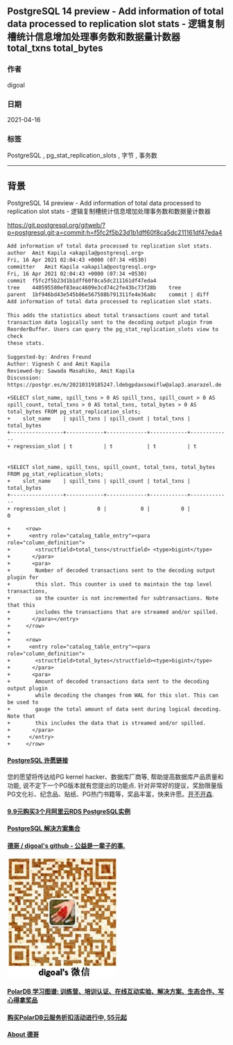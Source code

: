## PostgreSQL 14 preview - Add information of total data processed to replication slot stats - 逻辑复制槽统计信息增加处理事务数和数据量计数器 total_txns  total_bytes 
    
### 作者    
digoal    
    
### 日期    
2021-04-16     
    
### 标签    
PostgreSQL , pg_stat_replication_slots , 字节 , 事务数        
    
----    
    
## 背景    
PostgreSQL 14 preview - Add information of total data processed to replication slot stats - 逻辑复制槽统计信息增加处理事务数和数据量计数器   
  
https://git.postgresql.org/gitweb/?p=postgresql.git;a=commit;h=f5fc2f5b23d1b1dff60f8ca5dc211161df47eda4  
    
```  
Add information of total data processed to replication slot stats.  
author	Amit Kapila <akapila@postgresql.org>	  
Fri, 16 Apr 2021 02:04:43 +0000 (07:34 +0530)  
committer	Amit Kapila <akapila@postgresql.org>	  
Fri, 16 Apr 2021 02:04:43 +0000 (07:34 +0530)  
commit	f5fc2f5b23d1b1dff60f8ca5dc211161df47eda4  
tree	440595580ef83eac4609e3cd74c2fe43bc73f28b	tree  
parent	1bf946bd43e545b86e567588b791311fe4e36a8c	commit | diff  
Add information of total data processed to replication slot stats.  
  
This adds the statistics about total transactions count and total  
transaction data logically sent to the decoding output plugin from  
ReorderBuffer. Users can query the pg_stat_replication_slots view to check  
these stats.  
  
Suggested-by: Andres Freund  
Author: Vignesh C and Amit Kapila  
Reviewed-by: Sawada Masahiko, Amit Kapila  
Discussion: https://postgr.es/m/20210319185247.ldebgpdaxsowiflw@alap3.anarazel.de  
```  
    
```  
+SELECT slot_name, spill_txns > 0 AS spill_txns, spill_count > 0 AS spill_count, total_txns > 0 AS total_txns, total_bytes > 0 AS total_bytes FROM pg_stat_replication_slots;  
+    slot_name    | spill_txns | spill_count | total_txns | total_bytes   
+-----------------+------------+-------------+------------+-------------  
+ regression_slot | t          | t           | t          | t  
  
  
+SELECT slot_name, spill_txns, spill_count, total_txns, total_bytes FROM pg_stat_replication_slots;  
+    slot_name    | spill_txns | spill_count | total_txns | total_bytes   
+-----------------+------------+-------------+------------+-------------  
+ regression_slot |          0 |           0 |          0 |           0  
```  
  
```
+     <row>
+      <entry role="catalog_table_entry"><para role="column_definition">
+        <structfield>total_txns</structfield> <type>bigint</type>
+       </para>
+       <para>
+        Number of decoded transactions sent to the decoding output plugin for
+        this slot. This counter is used to maintain the top level transactions,
+        so the counter is not incremented for subtransactions. Note that this
+        includes the transactions that are streamed and/or spilled.
+       </para></entry>
+     </row>
+
+     <row>
+      <entry role="catalog_table_entry"><para role="column_definition">
+        <structfield>total_bytes</structfield><type>bigint</type>
+       </para>
+       <para>
+        Amount of decoded transactions data sent to the decoding output plugin
+        while decoding the changes from WAL for this slot. This can be used to
+        gauge the total amount of data sent during logical decoding. Note that
+        this includes the data that is streamed and/or spilled.
+       </para>
+      </entry>
+     </row>
```
    
  
#### [PostgreSQL 许愿链接](https://github.com/digoal/blog/issues/76 "269ac3d1c492e938c0191101c7238216")
您的愿望将传达给PG kernel hacker、数据库厂商等, 帮助提高数据库产品质量和功能, 说不定下一个PG版本就有您提出的功能点. 针对非常好的提议，奖励限量版PG文化衫、纪念品、贴纸、PG热门书籍等，奖品丰富，快来许愿。[开不开森](https://github.com/digoal/blog/issues/76 "269ac3d1c492e938c0191101c7238216").  
  
  
#### [9.9元购买3个月阿里云RDS PostgreSQL实例](https://www.aliyun.com/database/postgresqlactivity "57258f76c37864c6e6d23383d05714ea")
  
  
#### [PostgreSQL 解决方案集合](https://yq.aliyun.com/topic/118 "40cff096e9ed7122c512b35d8561d9c8")
  
  
#### [德哥 / digoal's github - 公益是一辈子的事.](https://github.com/digoal/blog/blob/master/README.md "22709685feb7cab07d30f30387f0a9ae")
  
  
![digoal's wechat](../pic/digoal_weixin.jpg "f7ad92eeba24523fd47a6e1a0e691b59")
  
  
#### [PolarDB 学习图谱: 训练营、培训认证、在线互动实验、解决方案、生态合作、写心得拿奖品](https://www.aliyun.com/database/openpolardb/activity "8642f60e04ed0c814bf9cb9677976bd4")
  
  
#### [购买PolarDB云服务折扣活动进行中, 55元起](https://www.aliyun.com/activity/new/polardb-yunparter?userCode=bsb3t4al "e0495c413bedacabb75ff1e880be465a")
  
  
#### [About 德哥](https://github.com/digoal/blog/blob/master/me/readme.md "a37735981e7704886ffd590565582dd0")
  
